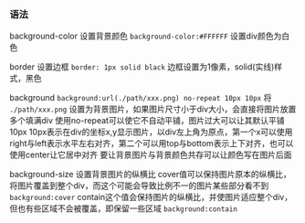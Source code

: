 ### 语法

   background-color
    设置背景颜色
    `background-color:#FFFFFF` 设置div颜色为白色

   border
    设置边框
    `border: 1px solid black` 
    边框设置为1像素，solid(实线)样式，黑色

   background
    `background:url(./path/xxx.png) no-repeat 10px 10px`
    将 `./path/xxx.png` 设置为背景图片，如果图片尺寸小于div大小，会直接将图片放置多个填满div
    使用no-repeat可以使它不自动平铺，图片过大可以让其默认平铺
    10px 10px表示在div的坐标x,y显示图片，以div左上角为原点，第一个x可以使用right与left表示水平左右对齐，第二个可以用top与bottom表示上下对齐，也可以使用center让它居中对齐
    要让背景图片与背景颜色共存可以让颜色写在图片后面

  background-size
    设置背景图片的纵横比
    cover值可以保持图片原本的纵横比，将图片覆盖到整个div，而这个可能会导致比例不一的图片某些部分看不到
    `background:cover`
    contain这个值会保持图片的纵横比，并使图片适应整个div，但也有些区域不会被覆盖，即保留一些区域
    `background:contain`